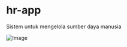 # hr-app

Sistem untuk mengelola sumber daya manusia

![Image](https://github.com/user-attachments/assets/d362b247-f89c-40a0-b827-393ef4477e9e)
